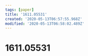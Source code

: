 ```yaml
---
tags: [paper]
title: '1611.05531'
created: '2020-05-13T06:57:55.968Z'
modified: '2020-05-13T06:58:02.489Z'
---
```


# 1611.05531
